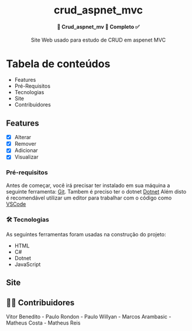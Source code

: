 
<h1 align="center">crud_aspnet_mvc</h1>
 <h4 align="center"> 
	🚧  Crud_aspnet_mv 🚀 Completo ✅
</h4>
<p align="center">Site Web usado para estudo de CRUD em aspenet MVC</p>

Tabela de conteúdos
=================
<!--ts-->
   * Features
   * Pré-Requisitos
   * Tecnologias
   * Site
   * Contribuidores 
<!--te-->

<h2>Features</h2>

- [x] Alterar
- [x] Remover
- [x] Adicionar
- [x] Visualizar
### Pré-requisitos

Antes de começar, você irá precisar ter instalado em sua máquina a seguinte ferramenta:
[Git](https://git-scm.com). 
Tambem é preciso ter o dotnet [Dotnet](https://dotnet.microsoft.com/download)
Além disto é recomendável utilizar um editor para trabalhar com o código como [VSCode](https://code.visualstudio.com/)

### 🛠 Tecnologias

As seguintes ferramentas foram usadas na construção do projeto:

- HTML
- C#
- Dotnet
- JavaScript


## Site 







## 👨‍💻 Contribuidores

Vitor Benedito - Paulo Rondon -
Paulo Willyan - Marcos Arambasic -
Matheus Costa - Matheus Reis

